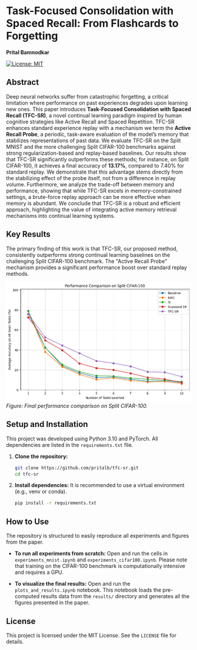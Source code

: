 # Task-Focused Consolidation with Spaced Recall: From Flashcards to Forgetting

**Prital Bamnodkar**

[![License: MIT](https://img.shields.io/badge/License-MIT-yellow.svg)](https://opensource.org/licenses/MIT)

## Abstract

Deep neural networks suffer from catastrophic forgetting, a critical limitation where performance on past experiences degrades upon learning new ones. This paper introduces **Task-Focused Consolidation with Spaced Recall (TFC-SR)**, a novel continual learning paradigm inspired by human cognitive strategies like Active Recall and Spaced Repetition. TFC-SR enhances standard experience replay with a mechanism we term the **Active Recall Probe**, a periodic, task-aware evaluation of the model’s memory that stabilizes representations of past data. We evaluate TFC-SR on the Split MNIST and the more challenging Split CIFAR-100 benchmarks against strong regularization-based and replay-based baselines. Our results show that TFC-SR significantly outperforms these methods; for instance, on Split CIFAR-100, it achieves a final accuracy of **13.17%**, compared to 7.40% for standard replay. We demonstrate that this advantage stems directly from the stabilizing effect of the probe itself, not from a difference in replay volume. Furthermore, we analyze the trade-off between memory and performance, showing that while TFC-SR excels in memory-constrained settings, a brute-force replay approach can be more effective when memory is abundant. We conclude that TFC-SR is a robust and efficient approach, highlighting the value of integrating active memory retrieval mechanisms into continual learning systems.

## Key Results

The primary finding of this work is that TFC-SR, our proposed method, consistently outperforms strong continual learning baselines on the challenging Split CIFAR-100 benchmark. The "Active Recall Probe" mechanism provides a significant performance boost over standard replay methods.

![Main Comparison Plot](figures/cifar_tfc_vs_all.png)
*Figure: Final performance comparison on Split CIFAR-100.*

## Setup and Installation

This project was developed using Python 3.10 and PyTorch. All dependencies are listed in the `requirements.txt` file.

1.  **Clone the repository:**
    ```bash
    git clone https://github.com/pritalb/tfc-sr.git
    cd tfc-sr
    ```

2.  **Install dependencies:**
    It is recommended to use a virtual environment (e.g., venv or conda).
    ```bash
    pip install -r requirements.txt
    ```

## How to Use

The repository is structured to easily reproduce all experiments and figures from the paper.

*   **To run all experiments from scratch:** Open and run the cells in `experiments_mnist.ipynb` and `experiments_cifar100.ipynb`. Please note that training on the CIFAR-100 benchmark is computationally intensive and requires a GPU.

*   **To visualize the final results:** Open and run the `plots_and_results.ipynb` notebook. This notebook loads the pre-computed results data from the `results/` directory and generates all the figures presented in the paper.


## License

This project is licensed under the MIT License. See the `LICENSE` file for details.